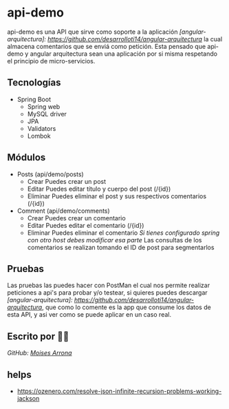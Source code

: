# api-demo
api-demo es una API que sirve como soporte a la aplicación *[angular-arquitectura]: https://github.com/desarrolloti14/angular-arquitectura* la cual almacena comentarios que se enviá como petición. Esta pensado que api-demo y angular arquitectura sean una aplicación por si misma respetando el principio de micro-servicios.

## Tecnologías
- Spring Boot
    - Spring web
    - MySQL driver
    - JPA
    - Validators
    - Lombok

## Módulos
- Posts (api/demo/posts)
  - Crear Puedes crear un post 
  - Editar Puedes editar título y cuerpo del post (/{id})
  - Eliminar Puedes eliminar el post y sus respectivos comentarios (/{id})
- Comment (api/demo/comments)
  - Crear Puedes crear un comentario
  - Editar Puedes editar el comentario (/{id})
  - Eliminar Puedes eliminar el comentario
*Si tienes configurado spring con otro host debes modificar esa parte*
Las consultas de los comentarios se realizan tomando el ID de post para segmentarlos

## Pruebas
Las pruebas las puedes hacer con PostMan el cual nos permite realizar peticiones a api's para probar y/o testear, si quieres puedes descargar *[angular-arquitectura]: https://github.com/desarrolloti14/angular-arquitectura*, que como lo comente es la app que consume los datos de esta API, y asi ver como se puede aplicar en un caso real. 

## Escrito por 👨‍💻
*GitHub: [Moises Arrona](https://github.com/moisesarrona)*

## helps
- https://ozenero.com/resolve-json-infinite-recursion-problems-working-jackson